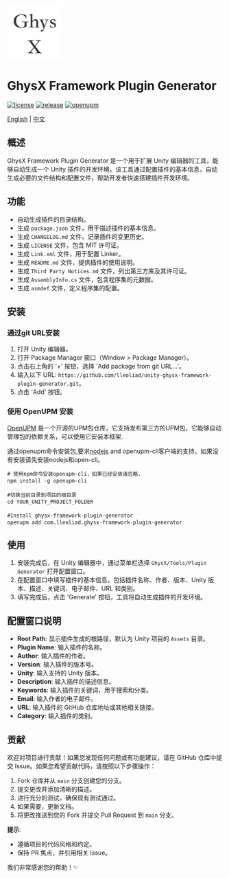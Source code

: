 ![](Documentation~/images/icon.png)

# GhysX Framework Plugin Generator

[![license](https://img.shields.io/github/license/lleoliad/unity-ghysx-framework?color=blue)](https://github.com/lleoliad/unity-ghysx-framework/blob/master/LICENSE)
[![release](https://img.shields.io/github/v/tag/lleoliad/unity-ghysx-framework-plugin-generator?label=release)](https://github.com/lleoliad/unity-ghysx-framework-plugin-generator/releases)
[![openupm](https://img.shields.io/npm/v/com.lleoliad.ghysx-framework-plugin-generator?label=openupm&registry_uri=https://package.openupm.com)](https://openupm.com/packages/com.lleoliad.ghysx-framework-plugin-generator/)

[English](../README.md) | [中文](./Documentation~/README-zh.md)

## 概述
GhysX Framework Plugin Generator 是一个用于扩展 Unity 编辑器的工具，能够自动生成一个 Unity 插件的开发环境。该工具通过配置插件的基本信息，自动生成必要的文件结构和配置文件，帮助开发者快速搭建插件开发环境。

## 功能
- 自动生成插件的目录结构。
- 生成 `package.json` 文件，用于描述插件的基本信息。
- 生成 `CHANGELOG.md` 文件，记录插件的变更历史。
- 生成 `LICENSE` 文件，包含 MIT 许可证。
- 生成 `Link.xml` 文件，用于配置 Linker。
- 生成 `README.md` 文件，提供插件的使用说明。
- 生成 `Third Party Notices.md` 文件，列出第三方库及其许可证。
- 生成 `AssemblyInfo.cs` 文件，包含程序集的元数据。
- 生成 `asmdef` 文件，定义程序集的配置。

## 安装

### 通过git URL安装
1. 打开 Unity 编辑器。
2. 打开 Package Manager 窗口（Window > Package Manager）。
3. 点击右上角的 '+' 按钮，选择 'Add package from git URL...'。
4. 输入以下 URL: `https://github.com/lleoliad/unity-ghysx-framework-plugin-generator.git`。
5. 点击 'Add' 按钮。

### 使用 OpenUPM 安装

[OpenUPM](https://openupm.com/) 是一个开源的UPM包仓库，它支持发布第三方的UPM包，它能够自动管理包的依赖关系，可以使用它安装本框架.

通过openupm命令安装包,要求[nodejs](https://nodejs.org/en/download/) and openupm-cli客户端的支持，如果没有安装请先安装nodejs和open-cli。

    # 使用npm命令安装openupm-cli，如果已经安装请忽略.
    npm install -g openupm-cli 
    
    #切换当前目录到项目的根目录
    cd YOUR_UNITY_PROJECT_FOLDER
    
    #Install ghysx-framework-plugin-generator
    openupm add com.lleoliad.ghysx-framework-plugin-generator

## 使用
1. 安装完成后，在 Unity 编辑器中，通过菜单栏选择 `GhysX/Tools/Plugin Generator` 打开配置窗口。
2. 在配置窗口中填写插件的基本信息，包括插件名称、作者、版本、Unity 版本、描述、关键词、电子邮件、URL 和类别。
3. 填写完成后，点击 'Generate' 按钮，工具将自动生成插件的开发环境。

## 配置窗口说明
- **Root Path**: 显示插件生成的根路径，默认为 Unity 项目的 `Assets` 目录。
- **Plugin Name**: 输入插件的名称。
- **Author**: 输入插件的作者。
- **Version**: 输入插件的版本号。
- **Unity**: 输入支持的 Unity 版本。
- **Description**: 输入插件的描述信息。
- **Keywords**: 输入插件的关键词，用于搜索和分类。
- **Email**: 输入作者的电子邮件。
- **URL**: 输入插件的 GitHub 仓库地址或其他相关链接。
- **Category**: 输入插件的类别。

## 贡献
欢迎对项目进行贡献！如果您发现任何问题或有功能建议，请在 GitHub 仓库中提交 Issue。如果您希望贡献代码，请按照以下步骤操作：
1. Fork 仓库并从 `main` 分支创建您的分支。
2. 提交更改并添加清晰的描述。
3. 进行充分的测试，确保现有测试通过。
4. 如果需要，更新文档。
5. 将更改推送到您的 Fork 并提交 Pull Request 到 `main` 分支。

**提示**:
- 遵循项目的代码风格和约定。
- 保持 PR 焦点，并引用相关 Issue。

我们非常感谢您的帮助！✨